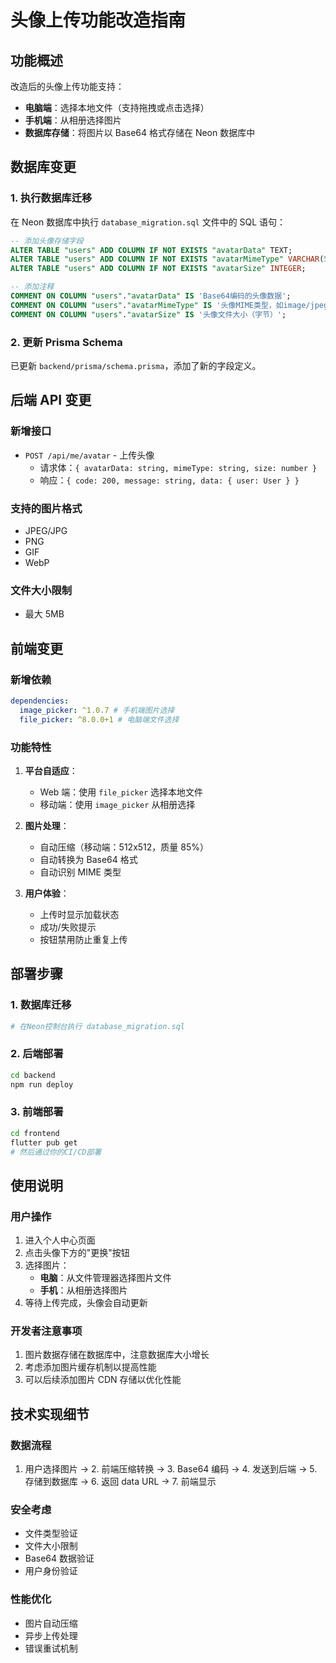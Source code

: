 # 头像上传功能改造指南

## 功能概述

改造后的头像上传功能支持：

- **电脑端**：选择本地文件（支持拖拽或点击选择）
- **手机端**：从相册选择图片
- **数据库存储**：将图片以 Base64 格式存储在 Neon 数据库中

## 数据库变更

### 1. 执行数据库迁移

在 Neon 数据库中执行 `database_migration.sql` 文件中的 SQL 语句：

```sql
-- 添加头像存储字段
ALTER TABLE "users" ADD COLUMN IF NOT EXISTS "avatarData" TEXT;
ALTER TABLE "users" ADD COLUMN IF NOT EXISTS "avatarMimeType" VARCHAR(50);
ALTER TABLE "users" ADD COLUMN IF NOT EXISTS "avatarSize" INTEGER;

-- 添加注释
COMMENT ON COLUMN "users"."avatarData" IS 'Base64编码的头像数据';
COMMENT ON COLUMN "users"."avatarMimeType" IS '头像MIME类型，如image/jpeg, image/png';
COMMENT ON COLUMN "users"."avatarSize" IS '头像文件大小（字节）';
```

### 2. 更新 Prisma Schema

已更新 `backend/prisma/schema.prisma`，添加了新的字段定义。

## 后端 API 变更

### 新增接口

- `POST /api/me/avatar` - 上传头像
  - 请求体：`{ avatarData: string, mimeType: string, size: number }`
  - 响应：`{ code: 200, message: string, data: { user: User } }`

### 支持的图片格式

- JPEG/JPG
- PNG
- GIF
- WebP

### 文件大小限制

- 最大 5MB

## 前端变更

### 新增依赖

```yaml
dependencies:
  image_picker: ^1.0.7 # 手机端图片选择
  file_picker: ^8.0.0+1 # 电脑端文件选择
```

### 功能特性

1. **平台自适应**：

   - Web 端：使用 `file_picker` 选择本地文件
   - 移动端：使用 `image_picker` 从相册选择

2. **图片处理**：

   - 自动压缩（移动端：512x512，质量 85%）
   - 自动转换为 Base64 格式
   - 自动识别 MIME 类型

3. **用户体验**：
   - 上传时显示加载状态
   - 成功/失败提示
   - 按钮禁用防止重复上传

## 部署步骤

### 1. 数据库迁移

```bash
# 在Neon控制台执行 database_migration.sql
```

### 2. 后端部署

```bash
cd backend
npm run deploy
```

### 3. 前端部署

```bash
cd frontend
flutter pub get
# 然后通过你的CI/CD部署
```

## 使用说明

### 用户操作

1. 进入个人中心页面
2. 点击头像下方的"更换"按钮
3. 选择图片：
   - **电脑**：从文件管理器选择图片文件
   - **手机**：从相册选择图片
4. 等待上传完成，头像会自动更新

### 开发者注意事项

1. 图片数据存储在数据库中，注意数据库大小增长
2. 考虑添加图片缓存机制以提高性能
3. 可以后续添加图片 CDN 存储以优化性能

## 技术实现细节

### 数据流程

1. 用户选择图片 → 2. 前端压缩转换 → 3. Base64 编码 → 4. 发送到后端 → 5. 存储到数据库 → 6. 返回 data URL → 7. 前端显示

### 安全考虑

- 文件类型验证
- 文件大小限制
- Base64 数据验证
- 用户身份验证

### 性能优化

- 图片自动压缩
- 异步上传处理
- 错误重试机制
